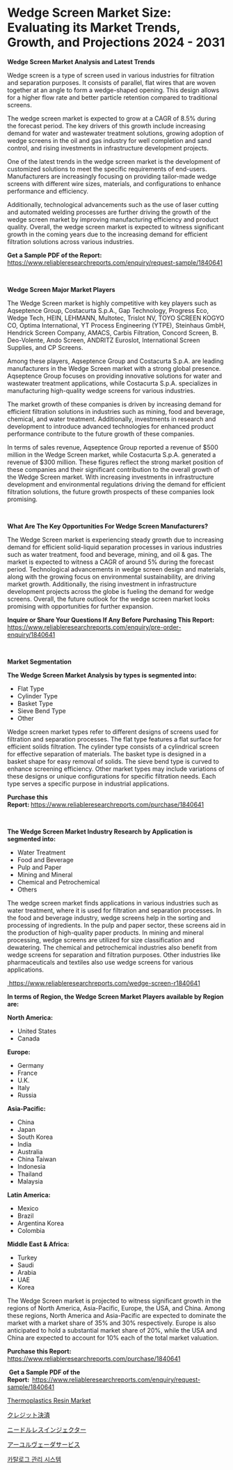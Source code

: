 <p><h1>Wedge Screen Market Size: Evaluating its Market Trends, Growth, and Projections 2024 - 2031</h1></p><p><strong>Wedge Screen Market Analysis and Latest Trends</strong></p>
<p><p>Wedge screen is a type of screen used in various industries for filtration and separation purposes. It consists of parallel, flat wires that are woven together at an angle to form a wedge-shaped opening. This design allows for a higher flow rate and better particle retention compared to traditional screens.</p><p>The wedge screen market is expected to grow at a CAGR of 8.5% during the forecast period. The key drivers of this growth include increasing demand for water and wastewater treatment solutions, growing adoption of wedge screens in the oil and gas industry for well completion and sand control, and rising investments in infrastructure development projects.</p><p>One of the latest trends in the wedge screen market is the development of customized solutions to meet the specific requirements of end-users. Manufacturers are increasingly focusing on providing tailor-made wedge screens with different wire sizes, materials, and configurations to enhance performance and efficiency.</p><p>Additionally, technological advancements such as the use of laser cutting and automated welding processes are further driving the growth of the wedge screen market by improving manufacturing efficiency and product quality. Overall, the wedge screen market is expected to witness significant growth in the coming years due to the increasing demand for efficient filtration solutions across various industries.</p></p>
<p><strong>Get a Sample PDF of the Report:&nbsp;</strong> <a href="https://www.reliableresearchreports.com/enquiry/request-sample/1840641">https://www.reliableresearchreports.com/enquiry/request-sample/1840641</a></p>
<p>&nbsp;</p>
<p><strong>Wedge Screen Major Market Players</strong></p>
<p><p>The Wedge Screen market is highly competitive with key players such as Aqseptence Group, Costacurta S.p.A., Gap Technology, Progress Eco, Wedge Tech, HEIN, LEHMANN, Multotec, Trislot NV, TOYO SCREEN KOGYO CO, Optima International, YT Process Engineering (YTPE), Steinhaus GmbH, Hendrick Screen Company, AMACS, Carbis Filtration, Concord Screen, B. Deo-Volente, Ando Screen, ANDRITZ Euroslot, International Screen Supplies, and CP Screens.</p><p>Among these players, Aqseptence Group and Costacurta S.p.A. are leading manufacturers in the Wedge Screen market with a strong global presence. Aqseptence Group focuses on providing innovative solutions for water and wastewater treatment applications, while Costacurta S.p.A. specializes in manufacturing high-quality wedge screens for various industries.</p><p>The market growth of these companies is driven by increasing demand for efficient filtration solutions in industries such as mining, food and beverage, chemical, and water treatment. Additionally, investments in research and development to introduce advanced technologies for enhanced product performance contribute to the future growth of these companies.</p><p>In terms of sales revenue, Aqseptence Group reported a revenue of $500 million in the Wedge Screen market, while Costacurta S.p.A. generated a revenue of $300 million. These figures reflect the strong market position of these companies and their significant contribution to the overall growth of the Wedge Screen market. With increasing investments in infrastructure development and environmental regulations driving the demand for efficient filtration solutions, the future growth prospects of these companies look promising.</p></p>
<p>&nbsp;</p>
<p><strong>What Are The Key Opportunities For Wedge Screen Manufacturers?</strong></p>
<p><p>The Wedge Screen market is experiencing steady growth due to increasing demand for efficient solid-liquid separation processes in various industries such as water treatment, food and beverage, mining, and oil & gas. The market is expected to witness a CAGR of around 5% during the forecast period. Technological advancements in wedge screen design and materials, along with the growing focus on environmental sustainability, are driving market growth. Additionally, the rising investment in infrastructure development projects across the globe is fueling the demand for wedge screens. Overall, the future outlook for the wedge screen market looks promising with opportunities for further expansion.</p></p>
<p><strong>Inquire or Share Your Questions If Any Before Purchasing This Report:</strong> <a href="https://www.reliableresearchreports.com/enquiry/pre-order-enquiry/1840641">https://www.reliableresearchreports.com/enquiry/pre-order-enquiry/1840641</a></p>
<p>&nbsp;</p>
<p><strong>Market Segmentation</strong></p>
<p><strong>The Wedge Screen Market Analysis by types is segmented into:</strong></p>
<p><ul><li>Flat Type</li><li>Cylinder Type</li><li>Basket Type</li><li>Sieve Bend Type</li><li>Other</li></ul></p>
<p><p>Wedge screen market types refer to different designs of screens used for filtration and separation processes. The flat type features a flat surface for efficient solids filtration. The cylinder type consists of a cylindrical screen for effective separation of materials. The basket type is designed in a basket shape for easy removal of solids. The sieve bend type is curved to enhance screening efficiency. Other market types may include variations of these designs or unique configurations for specific filtration needs. Each type serves a specific purpose in industrial applications.</p></p>
<p><strong>Purchase this Report:&nbsp;</strong><a href="https://www.reliableresearchreports.com/purchase/1840641">https://www.reliableresearchreports.com/purchase/1840641</a></p>
<p>&nbsp;</p>
<p><strong>The Wedge Screen Market Industry Research by Application is segmented into:</strong></p>
<p><ul><li>Water Treatment</li><li>Food and Beverage</li><li>Pulp and Paper</li><li>Mining and Mineral</li><li>Chemical and Petrochemical</li><li>Others</li></ul></p>
<p><p>The wedge screen market finds applications in various industries such as water treatment, where it is used for filtration and separation processes. In the food and beverage industry, wedge screens help in the sorting and processing of ingredients. In the pulp and paper sector, these screens aid in the production of high-quality paper products. In mining and mineral processing, wedge screens are utilized for size classification and dewatering. The chemical and petrochemical industries also benefit from wedge screens for separation and filtration purposes. Other industries like pharmaceuticals and textiles also use wedge screens for various applications.</p></p>
<p><a href="https://www.reliableresearchreports.com/wedge-screen-r1840641">&nbsp;https://www.reliableresearchreports.com/wedge-screen-r1840641</a></p>
<p><strong>In terms of Region, the Wedge Screen Market Players available by Region are:</strong></p>
<p>
    <p> <strong> North America: </strong>
        <ul>
            <li>United States</li>
            <li>Canada</li>
        </ul>
        </p> 
    <p> <strong> Europe: </strong>
        <ul>
            <li>Germany</li>
            <li>France</li>
            <li>U.K.</li>
            <li>Italy</li>
            <li>Russia</li>
        </ul>
        </p> 
    <p> <strong> Asia-Pacific: </strong>
        <ul>
            <li>China</li>
            <li>Japan</li>
            <li>South Korea</li>
            <li>India</li>
            <li>Australia</li>
            <li>China Taiwan</li>
            <li>Indonesia</li>
            <li>Thailand</li>
            <li>Malaysia</li>
        </ul>
        </p> 
    <p> <strong> Latin America: </strong>
        <ul>
            <li>Mexico</li>
            <li>Brazil</li>
            <li>Argentina Korea</li>
            <li>Colombia</li>
        </ul>
        </p> 
    <p> <strong> Middle East & Africa: </strong>
        <ul>
            <li>Turkey</li>
            <li>Saudi</li>
            <li>Arabia</li>
            <li>UAE</li>
            <li>Korea</li>
        </ul>
    </p>
    </p>
<p><p>The Wedge Screen market is projected to witness significant growth in the regions of North America, Asia-Pacific, Europe, the USA, and China. Among these regions, North America and Asia-Pacific are expected to dominate the market with a market share of 35% and 30% respectively. Europe is also anticipated to hold a substantial market share of 20%, while the USA and China are expected to account for 10% each of the total market valuation.</p></p>
<p><strong>Purchase this Report: </strong><a href="https://www.reliableresearchreports.com/purchase/1840641">https://www.reliableresearchreports.com/purchase/1840641</a></p>
<p>&nbsp;<strong>Get a Sample PDF of the Report:&nbsp;&nbsp;</strong><a href="https://www.reliableresearchreports.com/enquiry/request-sample/1840641">https://www.reliableresearchreports.com/enquiry/request-sample/1840641</a></p>
<p><strong></strong></p>
<p><p><a href="https://issuu.com/reportprime-2/docs/thermoplastics-resin-market-size-2030.pptx">Thermoplastics Resin Market</a></p><p><a href="https://github.com/Sophiaard2003/Market-Research-Report-List-1/blob/main/212422236866.md">クレジット決済</a></p><p><a href="https://medium.com/@elmoray21/%E9%87%9D%E3%81%AA%E3%81%97%E6%B3%A8%E5%B0%84%E5%99%A8%E5%B8%82%E5%A0%B4%E3%81%AE%E5%88%86%E6%9E%90-%E3%82%B0%E3%83%AD%E3%83%BC%E3%83%90%E3%83%AB%E7%94%A3%E6%A5%AD%E3%81%AE%E8%A6%8B%E8%A7%A3%E3%81%A8%E4%BA%88%E6%B8%AC-2024%E5%B9%B4%E3%81%8B%E3%82%892031%E5%B9%B4-63210740a6ac">ニードルレスインジェクター</a></p><p><a href="https://github.com/hilmi-2a/Market-Research-Report-List-1/blob/main/402397736865.md">アーユルヴェーダサービス</a></p><p><a href="https://medium.com/@elisamohr1973/%EC%B9%B4%ED%83%88%EB%A1%9C%EA%B7%B8-%EA%B4%80%EB%A6%AC-%EC%8B%9C%EC%8A%A4%ED%85%9C-%EC%8B%9C%EC%9E%A5-%EC%9C%A0%ED%98%95-%EC%9D%91%EC%9A%A9-%EB%B0%8F-%EC%A7%80%EB%A6%AC%EC%97%90-%EB%8C%80%ED%95%9C-%ED%8F%AC%EA%B4%84%EC%A0%81%EC%9D%B8-%ED%8F%89%EA%B0%80-8f8cbae9d7ef">카탈로그 관리 시스템</a></p></p>